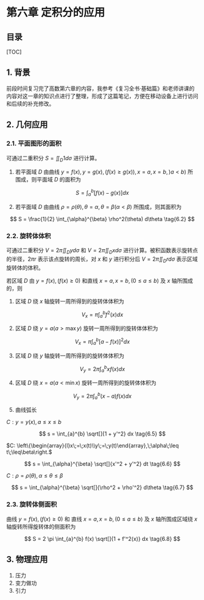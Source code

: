 第六章 定积分的应用
===

## 目录

[TOC]

## 1. 背景

前段时间复习完了高数第六章的内容，我参考《复习全书·基础篇》和老师讲课的内容对这一章的知识点进行了整理，形成了这篇笔记，方便在移动设备上进行访问和后续的补充修改。

## 2. 几何应用

### 2.1. 平面图形的面积

可通过二重积分 $S = \iint_D 1 d \sigma$ 进行计算。

1. 若平面域 $D$ 由曲线 $y = f(x), y=g(x), (f(x) \ge g(x)), x = a, x = b, )a < b)$ 所围成，则平面域 $D$ 的面积为

$$
S = \int_{a}^{b} [f(x) - g(x)] dx
\tag{6.1}
$$

2. 若平面域 $D$ 由曲线 $\rho = \rho(\theta), \theta = \alpha, \theta = \beta(\alpha < \beta)$ 所围成，则其面积为

$$
S = \frac{1}{2} \int_{\alpha}^{\beta} \rho^2(\theta) d\theta
\tag{6.2}
$$

### 2.2. 旋转体体积

可通过二重积分 $V =  2\pi \iint_D y d \sigma$ 和 $V =  2\pi \iint_D x d \sigma$ 进行计算。被积函数表示旋转点的半径，$2\pi r$ 表示该点旋转的周长，对 $x$ 和 $y$ 进行积分后 $V =  2\pi \iint_D r d \sigma$ 表示区域旋转体的体积。

若区域 $D$ 由 $y = f(x), (f(x) \ge 0)$ 和直线 $x = a, x = b, (0 \le a \le b)$ 及 $x$ 轴所围成的，则

1. 区域 $D$ 绕 $x$ 轴旋转一周所得到的旋转体体积为

$$
V_x = \pi \int_{a}^{b} f^2(x) dx
\tag{6.3}
$$

2. 区域 $D$ 绕 $y = a(a > \max y)$ 旋转一周所得到的旋转体体积为

$$
V_x = \pi \int_{a}^{b} [a  - f(x)]^2 dx
\tag{6.9}
$$

3. 区域 $D$ 绕 $y$ 轴旋转一周所得到的旋转体体积为

$$
V_y = 2\pi \int_{a}^{b} xf(x) dx
\tag{6.4}
$$

4. 区域 $D$ 绕 $x = a (a < \min x)$ 旋转一周所得到的旋转体体积为

$$
V_y = 2\pi \int_{a}^{b} (x-a)f(x) dx
\tag{6.10}
$$

5. 曲线弧长

$C: y = y(x), a \le x \le b$

$$
s = \int_{a}^{b} \sqrt[]{1 + y'^2}  dx
\tag{6.5}
$$

$C: \left\{\begin{array}{l}x\;=\;x(t)\\y\;=\;y(t)\end{array},\;\alpha\;\leq t\;\leq\beta\right.$

$$
s = \int_{\alpha}^{\beta} \sqrt[]{x'^2 + y'^2}  dt
\tag{6.6}
$$

$C: \rho = \rho(\theta), \alpha \le \theta \le \beta$

$$
s = \int_{\alpha}^{\beta} \sqrt[]{\rho^2 + \rho'^2}  d\theta
\tag{6.7}
$$

### 2.3. 旋转体侧面积

曲线 $y = f(x), (f(x) \ge 0)$ 和 直线 $x = a, x = b, (0 \le a \le b)$ 及 $x$ 轴所围成区域绕 $x$ 轴旋转所得旋转体的侧面积为

$$
S = 2 \pi \int_{a}^{b} f(x) \sqrt[]{1 + f'^2(x)}  dx
\tag{6.8}
$$

## 3. 物理应用

1. 压力
2. 变力做功
3. 引力
